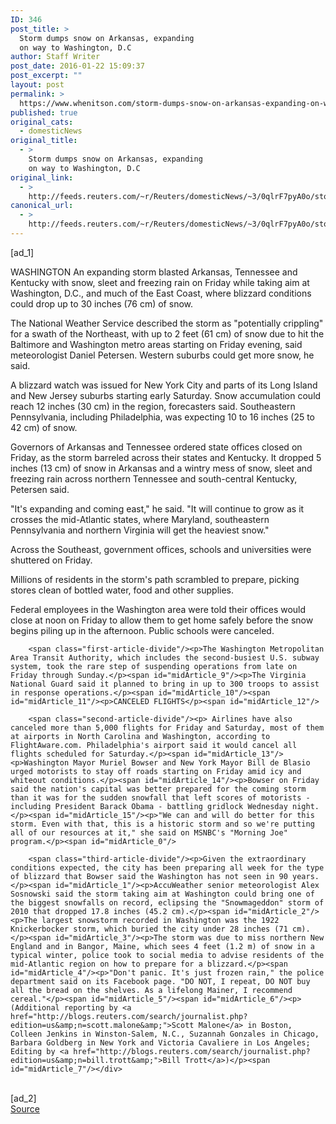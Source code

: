 ```yaml
---
ID: 346
post_title: >
  Storm dumps snow on Arkansas, expanding
  on way to Washington, D.C
author: Staff Writer
post_date: 2016-01-22 15:09:37
post_excerpt: ""
layout: post
permalink: >
  https://www.whenitson.com/storm-dumps-snow-on-arkansas-expanding-on-way-to-washington-d-c/
published: true
original_cats:
  - domesticNews
original_title:
  - >
    Storm dumps snow on Arkansas, expanding
    on way to Washington, D.C
original_link:
  - >
    http://feeds.reuters.com/~r/Reuters/domesticNews/~3/0qlrF7pyA0o/story01.htm
canonical_url:
  - >
    http://feeds.reuters.com/~r/Reuters/domesticNews/~3/0qlrF7pyA0o/story01.htm
---
```

 [ad_1]
<br><div id="articleText">
<span id="midArticle_start"/>

<span id="midArticle_0"/><span class="focusParagraph" readability="9"><p><span class="articleLocation">WASHINGTON</span> An expanding storm blasted Arkansas, Tennessee and Kentucky with snow, sleet and freezing rain on Friday while taking aim at Washington, D.C., and much of the East Coast, where blizzard conditions could drop up to 30 inches (76 cm) of snow.</p></span><span id="midArticle_1"/><p>The National Weather Service described the storm as "potentially crippling" for a swath of the Northeast, with up to 2 feet (61 cm) of snow due to hit the Baltimore and Washington metro areas starting on Friday evening, said meteorologist Daniel Petersen. Western suburbs could get more snow, he said.</p><span id="midArticle_2"/><p>A blizzard watch was issued for New York City and parts of its Long Island and New Jersey suburbs starting early Saturday. Snow accumulation could reach 12 inches (30 cm) in the region, forecasters said. Southeastern Pennsylvania, including Philadelphia, was expecting 10 to 16 inches (25 to 42 cm) of snow.</p><span id="midArticle_3"/><p>Governors of Arkansas and Tennessee ordered state offices closed on Friday, as the storm barreled across their states and Kentucky. It dropped 5 inches (13 cm) of snow in Arkansas and a wintry mess of snow, sleet and freezing rain across northern Tennessee and south-central Kentucky, Petersen said.</p><span id="midArticle_4"/><p>"It's expanding and coming east," he said. "It will continue to grow as it crosses the mid-Atlantic states, where Maryland, southeastern Pennsylvania and northern Virginia will get the heaviest snow."</p><span id="midArticle_5"/><p>Across the Southeast, government offices, schools and universities were shuttered on Friday.</p><span id="midArticle_6"/><p>Millions of residents in the storm's path scrambled to prepare, picking stores clean of bottled water, food and other supplies.</p><span id="midArticle_7"/><p>Federal employees in the Washington area were told their offices would close at noon on Friday to allow them to get home safely before the snow begins piling up in the afternoon.  Public schools were canceled.</p><span id="midArticle_8"/>
        
        <span class="first-article-divide"/><p>The Washington Metropolitan Area Transit Authority, which includes the second-busiest U.S. subway system, took the rare step of suspending operations from late on Friday through Sunday.</p><span id="midArticle_9"/><p>The Virginia National Guard said it planned to bring in up to 300 troops to assist in response operations.</p><span id="midArticle_10"/><span id="midArticle_11"/><p>CANCELED FLIGHTS</p><span id="midArticle_12"/>
        
        <span class="second-article-divide"/><p> Airlines have also canceled more than 5,000 flights for Friday and Saturday, most of them at airports in North Carolina and Washington, according to FlightAware.com. Philadelphia's airport said it would cancel all flights scheduled for Saturday.</p><span id="midArticle_13"/><p>Washington Mayor Muriel Bowser and New York Mayor Bill de Blasio urged motorists to stay off roads starting on Friday amid icy and whiteout conditions.</p><span id="midArticle_14"/><p>Bowser on Friday said the nation's capital was better prepared for the coming storm than it was for the sudden snowfall that left scores of motorists - including President Barack Obama - battling gridlock Wednesday night. </p><span id="midArticle_15"/><p>"We can and will do better for this storm. Even with that, this is a historic storm and so we're putting all of our resources at it," she said on MSNBC's "Morning Joe" program.</p><span id="midArticle_0"/>
        
        <span class="third-article-divide"/><p>Given the extraordinary conditions expected, the city has been preparing all week for the type of blizzard that Bowser said the Washington has not seen in 90 years.</p><span id="midArticle_1"/><p>AccuWeather senior meteorologist Alex Sosnowski said the storm taking aim at Washington could bring one of the biggest snowfalls on record, eclipsing the "Snowmageddon" storm of 2010 that dropped 17.8 inches (45.2 cm).</p><span id="midArticle_2"/><p>The largest snowstorm recorded in Washington was the 1922 Knickerbocker storm, which buried the city under 28 inches (71 cm).</p><span id="midArticle_3"/><p>The storm was due to miss northern New England and in Bangor, Maine, which sees 4 feet (1.2 m) of snow in a typical winter, police took to social media to advise residents of the mid-Atlantic region on how to prepare for a blizzard.</p><span id="midArticle_4"/><p>"Don't panic. It's just frozen rain," the police department said on its Facebook page. "DO NOT, I repeat, DO NOT buy all the bread on the shelves. As a lifelong Mainer, I recommend cereal."</p><span id="midArticle_5"/><span id="midArticle_6"/><p> (Additional reporting by <a href="http://blogs.reuters.com/search/journalist.php?edition=us&amp;n=scott.malone&amp;">Scott Malone</a> in Boston, Colleen Jenkins in Winston-Salem, N.C., Suzannah Gonzales in Chicago, Barbara Goldberg in New York and Victoria Cavaliere in Los Angeles; Editing by <a href="http://blogs.reuters.com/search/journalist.php?edition=us&amp;n=bill.trott&amp;">Bill Trott</a>)</p><span id="midArticle_7"/></div>
<br>[ad_2]
<br><a href="http://feeds.reuters.com/~r/Reuters/domesticNews/~3/0qlrF7pyA0o/story01.htm">Source </a>